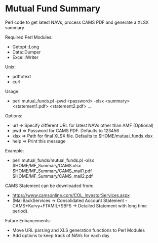 # Mutual Fund Summary
Perl code to get latest NAVs, process CAMS PDF and generate a XLSX summary

Required Perl Modules:
- Getopt::Long
- Data::Dumper
- Excel::Writer
 
Unix:
- pdftotext
- curl

Usage:
- perl mutual_funds.pl -pwd \<password\> -xlsx \<summary\> \<statement1.pdf\> \<statement2.pdf\> ...

Options:
- url       =>      Specify different URL for latest NAVs other than AMF (Optional)
- pwd       =>      Password for CAMS PDF. Defaults to 123456
- xlsx      =>      Path for final XLSX file. Defaults to \$HOME/mutual_funds.xlsx
- help      =>      Print this message

Example:
- perl mutual_funds/mutual_funds.pl -xlsx $HOME/MF_Summary/CAMS.xlsx $HOME/MF_Summary/CAMS_mail1.pdf $HOME/MF_Summary/CAMS_mail2.pdf

CAMS Statement can be downloaded from:
- https://www.camsonline.com/COL_InvestorServices.aspx 
- (MailBackServices -> Consolidated Account Statement - CAMS+Karvy+FTAMIL+SBFS -> Detailed Statement with long time period).

Future Enhancements:
- Move URL parsing and XLS generation functions to Perl Modules
- Add options to keep track of NAVs for each day
